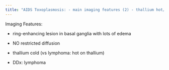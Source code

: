 ```yaml
---
title: "AIDS Toxoplasmosis: - main imaging features (2) - thallium hot/cold? - DDx"
---
```

Imaging Features:
- ring-enhancing lesion in basal ganglia with lots of edema
- NO restricted diffusion

- thallium cold (vs lymphoma: hot on thallium)
- DDx: lymphoma

